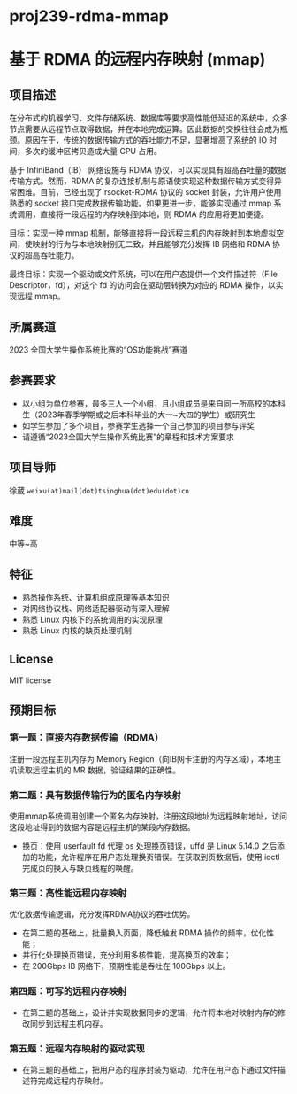 # proj239-rdma-mmap

# 基于 RDMA 的远程内存映射 (mmap)

## 项目描述

在分布式的机器学习、文件存储系统、数据库等要求高性能低延迟的系统中，众多节点需要从远程节点取得数据，并在本地完成运算。因此数据的交换往往会成为瓶颈。原因在于，传统的数据传输方式的吞吐能力不足，显著增高了系统的 IO 时间，多次的缓冲区拷贝造成大量 CPU 占用。

基于 InfiniBand（IB） 网络设施与 RDMA 协议，可以实现具有超高吞吐量的数据传输方式。然而，RDMA 的复杂连接机制与原语使实现这种数据传输方式变得异常困难。目前，已经出现了 rsocket-RDMA 协议的 socket 封装，允许用户使用熟悉的 socket 接口完成数据传输功能。如果更进一步，能够实现通过 mmap 系统调用，直接将一段远程的内存映射到本地，则 RDMA 的应用将更加便捷。

目标：实现一种 mmap 机制，能够直接将一段远程主机的内存映射到本地虚拟空间，使映射的行为与本地映射别无二致，并且能够充分发挥 IB 网络和 RDMA 协议的超高吞吐能力。

最终目标：实现一个驱动或文件系统，可以在用户态提供一个文件描述符（File Descriptor，fd），对这个 fd 的访问会在驱动层转换为对应的 RDMA 操作，以实现远程 mmap。

## 所属赛道

2023 全国大学生操作系统比赛的“OS功能挑战”赛道

## 参赛要求

- 以小组为单位参赛，最多三人一个小组，且小组成员是来自同一所高校的本科生（2023年春季学期或之后本科毕业的大一~大四的学生）或研究生
- 如学生参加了多个项目，参赛学生选择一个自己参加的项目参与评奖
- 请遵循“2023全国大学生操作系统比赛”的章程和技术方案要求

## 项目导师

徐葳 `weixu(at)mail(dot)tsinghua(dot)edu(dot)cn`

## 难度

中等~高

## 特征

- 熟悉操作系统、计算机组成原理等基本知识
- 对网络协议栈、网络适配器驱动有深入理解
- 熟悉 Linux 内核下的系统调用的实现原理
- 熟悉 Linux 内核的缺页处理机制



## License

MIT license

## 预期目标

### 第一题：直接内存数据传输（RDMA）

注册一段远程主机内存为 Memory Region（向IB网卡注册的内存区域），本地主机读取远程主机的 MR 数据，验证结果的正确性。

### 第二题：具有数据传输行为的匿名内存映射

使用mmap系统调用创建一个匿名内存映射，注册这段地址为远程映射地址，访问这段地址得到的数据内容是远程主机的某段内存数据。

- 换页：使用 userfault fd 代理 os 处理换页错误，uffd 是 Linux 5.14.0 之后添加的功能，允许程序在用户态处理换页错误。在获取到页数据后，使用 ioctl 完成页的换入与缺页线程的唤醒。

### 第三题：高性能远程内存映射

优化数据传输逻辑，充分发挥RDMA协议的吞吐优势。

- 在第二题的基础上，批量换入页面，降低触发 RDMA 操作的频率，优化性能；
- 并行化处理换页错误，充分利用多核性能，提高换页的效率；
- 在 200Gbps IB 网络下，预期性能是吞吐在 100Gbps 以上。

### 第四题：可写的远程内存映射

- 在第三题的基础上，设计并实现数据同步的逻辑，允许将本地对映射内存的修改同步到远程主机内存。

### 第五题：远程内存映射的驱动实现

- 在第三题的基础上，把用户态的程序封装为驱动，允许在用户态下通过文件描述符完成远程内存映射。

